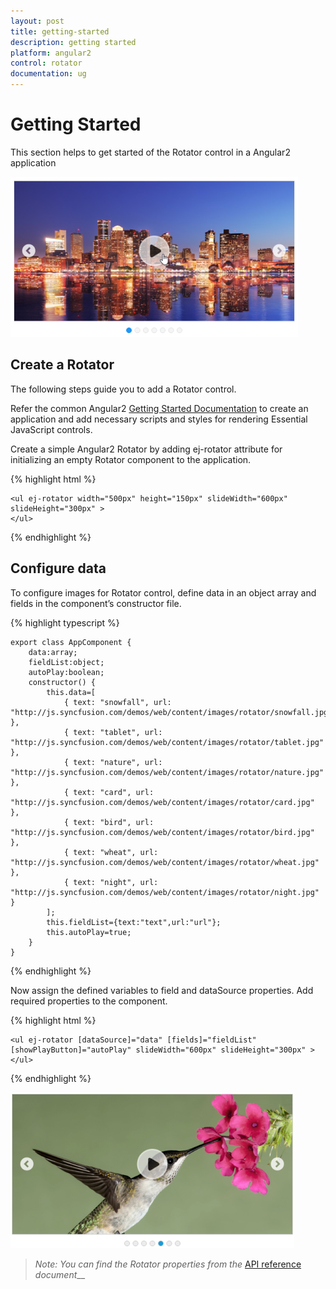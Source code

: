 ```yaml
---
layout: post
title: getting-started
description: getting started
platform: angular2
control: rotator
documentation: ug
---
```


# Getting Started

This section helps to get started of the Rotator control in a Angular2 application

![](Getting-Started_images/Getting-Started_img1.png) 

## Create a Rotator

The following steps guide you to add a Rotator control.

Refer the common Angular2 [Getting Started Documentation](https://help.syncfusion.com/js/angular2) to create an application and add necessary scripts and styles for rendering Essential JavaScript controls.

Create a simple Angular2 Rotator by adding ej-rotator attribute for initializing an empty Rotator component to the application. 

{% highlight html %}

    <ul ej-rotator width="500px" height="150px" slideWidth="600px" slideHeight="300px" >
    </ul>

{% endhighlight %}



## Configure data

To configure images for Rotator control, define data in an object array and fields in the component’s constructor file.

{% highlight typescript %}

    export class AppComponent {
        data:array;
        fieldList:object;
        autoPlay:boolean;
        constructor() {
            this.data=[
                { text: "snowfall", url: "http://js.syncfusion.com/demos/web/content/images/rotator/snowfall.jpg" },
                { text: "tablet", url: "http://js.syncfusion.com/demos/web/content/images/rotator/tablet.jpg" },
                { text: "nature", url: "http://js.syncfusion.com/demos/web/content/images/rotator/nature.jpg" },
                { text: "card", url: "http://js.syncfusion.com/demos/web/content/images/rotator/card.jpg" },
                { text: "bird", url: "http://js.syncfusion.com/demos/web/content/images/rotator/bird.jpg" },
                { text: "wheat", url: "http://js.syncfusion.com/demos/web/content/images/rotator/wheat.jpg" },
                { text: "night", url: "http://js.syncfusion.com/demos/web/content/images/rotator/night.jpg" }
            ];
            this.fieldList={text:"text",url:"url"};
            this.autoPlay=true;   
        }
    }


{% endhighlight %}



Now assign the defined variables to field and dataSource properties. Add required properties to the component.

{% highlight html %}


    <ul ej-rotator [dataSource]="data" [fields]="fieldList" [showPlayButton]="autoPlay" slideWidth="600px" slideHeight="300px" >
    </ul>


{% endhighlight %}



![](Getting-Started_images/Getting-Started_img2.png)



> _Note:_ _You can find the Rotator properties from the_ [API reference](https://help.syncfusion.com/api/js/ejrotator) _document___

